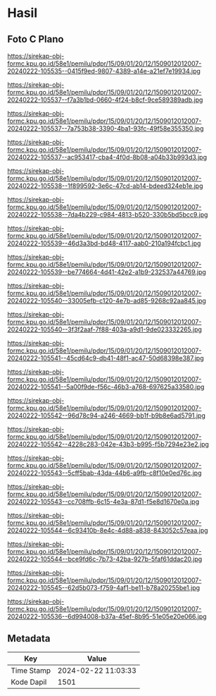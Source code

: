 # Hasil

## Foto C Plano

https://sirekap-obj-formc.kpu.go.id/58e1/pemilu/pdpr/15/09/01/20/12/1509012012007-20240222-105535--0415f9ed-9807-4389-a14e-a21ef7e19934.jpg

https://sirekap-obj-formc.kpu.go.id/58e1/pemilu/pdpr/15/09/01/20/12/1509012012007-20240222-105537--f7a3b1bd-0660-4f24-b8cf-9ce589389adb.jpg

https://sirekap-obj-formc.kpu.go.id/58e1/pemilu/pdpr/15/09/01/20/12/1509012012007-20240222-105537--7a753b38-3390-4ba1-93fc-49f58e355350.jpg

https://sirekap-obj-formc.kpu.go.id/58e1/pemilu/pdpr/15/09/01/20/12/1509012012007-20240222-105537--ac953417-cba4-4f0d-8b08-a04b33b993d3.jpg

https://sirekap-obj-formc.kpu.go.id/58e1/pemilu/pdpr/15/09/01/20/12/1509012012007-20240222-105538--1f899592-3e6c-47cd-ab14-bdeed324eb1e.jpg

https://sirekap-obj-formc.kpu.go.id/58e1/pemilu/pdpr/15/09/01/20/12/1509012012007-20240222-105538--7da4b229-c984-4813-b520-330b5bd5bcc9.jpg

https://sirekap-obj-formc.kpu.go.id/58e1/pemilu/pdpr/15/09/01/20/12/1509012012007-20240222-105539--46d3a3bd-bd48-4117-aab0-210a194fcbc1.jpg

https://sirekap-obj-formc.kpu.go.id/58e1/pemilu/pdpr/15/09/01/20/12/1509012012007-20240222-105539--be774664-4d41-42e2-a1b9-232537a44769.jpg

https://sirekap-obj-formc.kpu.go.id/58e1/pemilu/pdpr/15/09/01/20/12/1509012012007-20240222-105540--33005efb-c120-4e7b-ad85-9268c92aa845.jpg

https://sirekap-obj-formc.kpu.go.id/58e1/pemilu/pdpr/15/09/01/20/12/1509012012007-20240222-105540--3f3f2aaf-7f88-403a-a9d1-9de023332265.jpg

https://sirekap-obj-formc.kpu.go.id/58e1/pemilu/pdpr/15/09/01/20/12/1509012012007-20240222-105541--45cd64c9-db41-48f1-ac47-50d68398e387.jpg

https://sirekap-obj-formc.kpu.go.id/58e1/pemilu/pdpr/15/09/01/20/12/1509012012007-20240222-105541--5a00f9de-f56c-46b3-a768-697625a33580.jpg

https://sirekap-obj-formc.kpu.go.id/58e1/pemilu/pdpr/15/09/01/20/12/1509012012007-20240222-105542--96d78c94-a246-4669-bb1f-b9b8e6ad5791.jpg

https://sirekap-obj-formc.kpu.go.id/58e1/pemilu/pdpr/15/09/01/20/12/1509012012007-20240222-105542--4228c283-042e-43b3-b995-f5b7294e23e2.jpg

https://sirekap-obj-formc.kpu.go.id/58e1/pemilu/pdpr/15/09/01/20/12/1509012012007-20240222-105543--5cff5bab-43da-44b6-a9fb-c8f10e0ed76c.jpg

https://sirekap-obj-formc.kpu.go.id/58e1/pemilu/pdpr/15/09/01/20/12/1509012012007-20240222-105543--cc708ffb-6c15-4e3a-87d1-f5e8d1670e0a.jpg

https://sirekap-obj-formc.kpu.go.id/58e1/pemilu/pdpr/15/09/01/20/12/1509012012007-20240222-105544--6c93410b-8e4c-4d88-a838-843052c57eaa.jpg

https://sirekap-obj-formc.kpu.go.id/58e1/pemilu/pdpr/15/09/01/20/12/1509012012007-20240222-105544--bce9fd6c-7b73-42ba-927b-5faf61ddac20.jpg

https://sirekap-obj-formc.kpu.go.id/58e1/pemilu/pdpr/15/09/01/20/12/1509012012007-20240222-105545--62d5b073-f759-4af1-be11-b78a20255be1.jpg

https://sirekap-obj-formc.kpu.go.id/58e1/pemilu/pdpr/15/09/01/20/12/1509012012007-20240222-105536--6d994008-b37a-45ef-8b95-51e05e20e066.jpg


## Metadata

| Key        | Value               |
| ---------- | ------------------- |
| Time Stamp | 2024-02-22 11:03:33 |
| Kode Dapil | 1501                |



